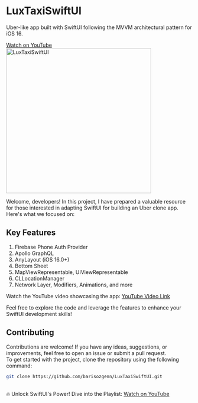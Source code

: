 # LuxTaxiSwiftUI

Uber-like app built with SwiftUI following the MVVM architectural pattern for iOS 16.

<a target="_blank" href="https://www.youtube.com/watch?v=9_I8zN2w6qc" title="swiftui-luxtaxi-uber-clone-barisozgen">
Watch on YouTube<br>
 <img src="https://repository-images.githubusercontent.com/541990690/3284ebaa-c45c-4b19-b06b-a6ddf6a1a3b9" width="392" alt="LuxTaxiSwiftUI">
</a>

Welcome, developers! In this project, I have prepared a valuable resource for those interested in adapting SwiftUI for building an Uber clone app. Here's what we focused on:

## Key Features

1. Firebase Phone Auth Provider
2. Apollo GraphQL
3. AnyLayout (iOS 16.0+)
4. Bottom Sheet
5. MapViewRepresentable, UIViewRepresentable
6. CLLocationManager
7. Network Layer, Modifiers, Animations, and more

Watch the YouTube video showcasing the app: [YouTube Video Link](https://youtu.be/woIrRnctOY0)

Feel free to explore the code and leverage the features to enhance your SwiftUI development skills!

## Contributing
Contributions are welcome! If you have any ideas, suggestions, or improvements, feel free to open an issue or submit a pull request.
</br>
To get started with the project, clone the repository using the following command:
```bash
git clone https://github.com/barisozgenn/LuxTaxiSwiftUI.git
```
</br>
🔥 Unlock SwiftUI's Power! Dive into the Playlist: 
<a target="_blank" href="https://youtube.com/playlist?list=PLHYoNRMg5NxRpb64Blu3j8iZsFsKmT6s1" title="SwiftUI Playlist - Baris Ozgen">
Watch on YouTube
</a>
